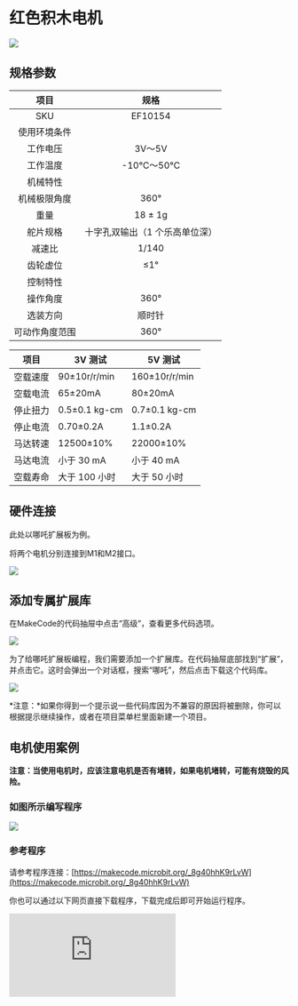 # 红色积木电机



![](https://wiki-media-ef.oss-cn-hongkong.aliyuncs.com/docs/microbit/sensor/planet-x-sensors/images/motor-1-1.png)

## 规格参数

| 项目 | 规格 |
| :-: | :-: |
| SKU | EF10154 |
| 使用环境条件 |  |
| 工作电压 | 3V～5V |
| 工作温度 | -10℃～50℃ |
| 机械特性 |  |
| 机械极限角度 | 360° |
| 重量 | 18 ± 1g |
| 舵片规格 | 十字孔双输出（1 个乐高单位深） |
| 减速比 | 1/140 |
| 齿轮虚位 | ≤1° |
| 控制特性 |  |
| 操作角度 | 360° |
| 选装方向         | 顺时针 |
| 可动作角度范围   | 360° |


| 项目      | 3V 测试             | 5V 测试             |
|------------------|--------------------|--------------------|
| 空载速度         | 90±10r/r/min       | 160±10r/r/min      |
| 空载电流         | 65±20mA            | 80±20mA            |
| 停止扭力         | 0.5±0.1 kg-cm      | 0.7±0.1 kg-cm      |
| 停止电流         | 0.70±0.2A          | 1.1±0.2A           |
| 马达转速         | 12500±10%          | 22000±10%          |
| 马达电流         | 小于 30 mA         | 小于 40 mA         |
| 空载寿命         | 大于 100 小时      | 大于 50 小时       |


## 硬件连接

此处以哪吒扩展板为例。

将两个电机分别连接到M1和M2接口。

![](https://wiki-media-ef.oss-cn-hongkong.aliyuncs.com/docs/microbit/sensor/planet-x-sensors/images/motor-1-2.png)




## 添加专属扩展库

在MakeCode的代码抽屉中点击“高级”，查看更多代码选项。

![](https://wiki-media-ef.oss-cn-hongkong.aliyuncs.com/docs/microbit/sensor/planet-x-sensors/images/motor-1-3.png)

为了给哪吒扩展板编程，我们需要添加一个扩展库。在代码抽屉底部找到“扩展”，并点击它。这时会弹出一个对话框，搜索“哪吒”，然后点击下载这个代码库。

![](https://wiki-media-ef.oss-cn-hongkong.aliyuncs.com/docs/microbit/sensor/planet-x-sensors/images/motor-1-4.png)

*注意：*如果你得到一个提示说一些代码库因为不兼容的原因将被删除，你可以根据提示继续操作，或者在项目菜单栏里面新建一个项目。


## 电机使用案例

<b>注意：当使用电机时，应该注意电机是否有堵转，如果电机堵转，可能有烧毁的风险。</b>

### 如图所示编写程序

![](https://wiki-media-ef.oss-cn-hongkong.aliyuncs.com/docs/microbit/sensor/planet-x-sensors/images/motor-1-5.png)


### 参考程序

请参考程序连接：[https://makecode.microbit.org/_8g40hhK9rLvW](https://makecode.microbit.org/_8g40hhK9rLvW)

你也可以通过以下网页直接下载程序，下载完成后即可开始运行程序。

<div
    style={{
        position: 'relative',
        paddingBottom: '60%',
        overflow: 'hidden',
    }}
>
    <iframe
        src="https://makecode.microbit.org/_8g40hhK9rLvW"
        frameborder="0"
        sandbox="allow-popups allow-forms allow-scripts allow-same-origin"
        style={{
            position: 'absolute',
            width: '100%',
            height: '100%',
        }}
    />
</div>

### 结果

按键A按下时两个电机一起转动，当按键B按下时接在M1接口的电机停止转动，当按键A和B同时按下时两个电机同时停止转动。

### 注意事项

<b>注意：当使用电机时，应该注意电机是否有堵转，如果电机堵转，可能有烧毁的风险。</b>
